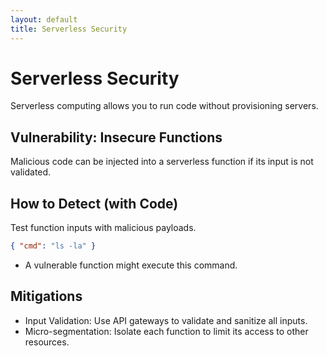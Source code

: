 ```yaml
---
layout: default
title: Serverless Security
---
```

# Serverless Security

Serverless computing allows you to run code without provisioning servers.

## Vulnerability: Insecure Functions
Malicious code can be injected into a serverless function if its input is not validated.

## How to Detect (with Code)
Test function inputs with malicious payloads.
```json
{ "cmd": "ls -la" }
```

- A vulnerable function might execute this command.

## Mitigations
- Input Validation: Use API gateways to validate and sanitize all inputs.
- Micro-segmentation: Isolate each function to limit its access to other resources.